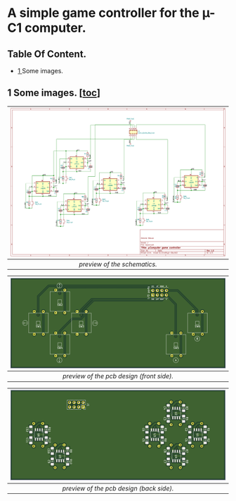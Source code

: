 # A simple game controller for the µ-C1 computer.


## Table Of Content.
- [1  ](https://github.com/AntoineStevan/uComputer-controller/tree/main/#1-some-images-toc) Some images.

## 1 Some images. [[toc](https://github.com/AntoineStevan/uComputer-controller/tree/main/#table-of-content)]
|![sch.png](https://github.com/antoinestevan/ucomputer-controller/blob/main/res/sch.png)|
|:--:|
| *preview of the schematics.* |

|![pcb_f.png](https://github.com/antoinestevan/ucomputer-controller/blob/main/res/pcb_f.png)|
|:--:|
| *preview of the pcb design (front side).* |

|![pcb_b.png](https://github.com/antoinestevan/ucomputer-controller/blob/main/res/pcb_b.png)|
|:--:|
| *preview of the pcb design (back side).* |

